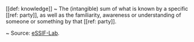 [[def: knowledge]]
~ The (intangible) sum of what is known by a specific [[ref: party]], as well as the familiarity, awareness or understanding of someone or something by that [[ref: party]].

~ Source: [eSSIF-Lab](https://essif-lab.github.io/framework/docs/essifLab-glossary#knowledge).

